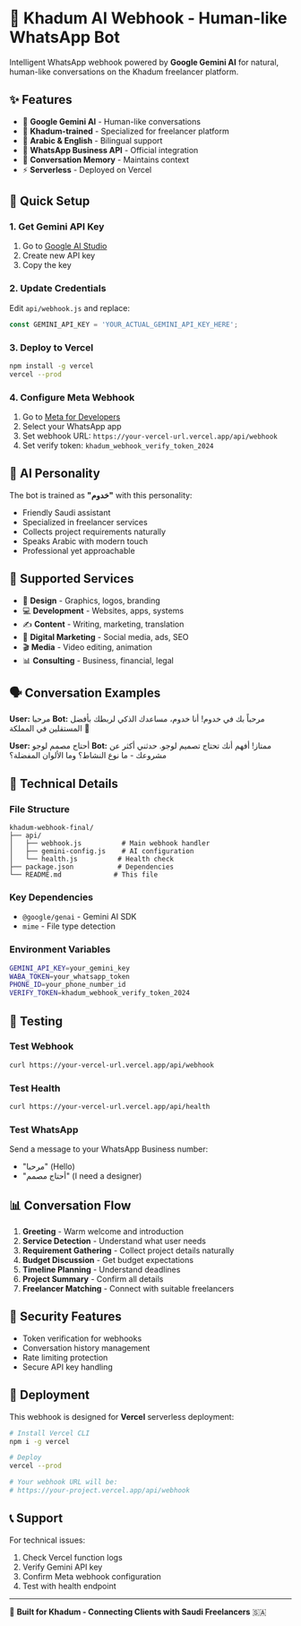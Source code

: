 # 🤖 Khadum AI Webhook - Human-like WhatsApp Bot

Intelligent WhatsApp webhook powered by **Google Gemini AI** for natural, human-like conversations on the Khadum freelancer platform.

## ✨ Features

- 🧠 **Google Gemini AI** - Human-like conversations
- 🎯 **Khadum-trained** - Specialized for freelancer platform
- 💬 **Arabic & English** - Bilingual support
- 📱 **WhatsApp Business API** - Official integration
- 🔄 **Conversation Memory** - Maintains context
- ⚡ **Serverless** - Deployed on Vercel

## 🚀 Quick Setup

### 1. Get Gemini API Key
1. Go to [Google AI Studio](https://makersuite.google.com/app/apikey)
2. Create new API key
3. Copy the key

### 2. Update Credentials
Edit `api/webhook.js` and replace:
```javascript
const GEMINI_API_KEY = 'YOUR_ACTUAL_GEMINI_API_KEY_HERE';
```

### 3. Deploy to Vercel
```bash
npm install -g vercel
vercel --prod
```

### 4. Configure Meta Webhook
1. Go to [Meta for Developers](https://developers.facebook.com/)
2. Select your WhatsApp app
3. Set webhook URL: `https://your-vercel-url.vercel.app/api/webhook`
4. Set verify token: `khadum_webhook_verify_token_2024`

## 🧠 AI Personality

The bot is trained as **"خدوم"** with this personality:
- Friendly Saudi assistant
- Specialized in freelancer services
- Collects project requirements naturally
- Speaks Arabic with modern touch
- Professional yet approachable

## 💼 Supported Services

- 🎨 **Design** - Graphics, logos, branding
- 💻 **Development** - Websites, apps, systems  
- ✍️ **Content** - Writing, marketing, translation
- 📱 **Digital Marketing** - Social media, ads, SEO
- 🎬 **Media** - Video editing, animation
- 📊 **Consulting** - Business, financial, legal

## 🗣️ Conversation Examples

**User:** مرحبا
**Bot:** مرحباً بك في خدوم! أنا خدوم، مساعدك الذكي لربطك بأفضل المستقلين في المملكة 🤖

**User:** أحتاج مصمم لوجو
**Bot:** ممتاز! أفهم أنك تحتاج تصميم لوجو. حدثني أكثر عن مشروعك - ما نوع النشاط؟ وما الألوان المفضلة؟

## 🔧 Technical Details

### File Structure
```
khadum-webhook-final/
├── api/
│   ├── webhook.js          # Main webhook handler
│   ├── gemini-config.js    # AI configuration
│   └── health.js          # Health check
├── package.json           # Dependencies
└── README.md             # This file
```

### Key Dependencies
- `@google/genai` - Gemini AI SDK
- `mime` - File type detection

### Environment Variables
```bash
GEMINI_API_KEY=your_gemini_key
WABA_TOKEN=your_whatsapp_token
PHONE_ID=your_phone_number_id
VERIFY_TOKEN=khadum_webhook_verify_token_2024
```

## 🧪 Testing

### Test Webhook
```bash
curl https://your-vercel-url.vercel.app/api/webhook
```

### Test Health
```bash
curl https://your-vercel-url.vercel.app/api/health
```

### Test WhatsApp
Send a message to your WhatsApp Business number:
- "مرحبا" (Hello)
- "أحتاج مصمم" (I need a designer)

## 📊 Conversation Flow

1. **Greeting** - Warm welcome and introduction
2. **Service Detection** - Understand what user needs
3. **Requirement Gathering** - Collect project details naturally
4. **Budget Discussion** - Get budget expectations
5. **Timeline Planning** - Understand deadlines
6. **Project Summary** - Confirm all details
7. **Freelancer Matching** - Connect with suitable freelancers

## 🔐 Security Features

- Token verification for webhooks
- Conversation history management  
- Rate limiting protection
- Secure API key handling

## 🚀 Deployment

This webhook is designed for **Vercel** serverless deployment:

```bash
# Install Vercel CLI
npm i -g vercel

# Deploy
vercel --prod

# Your webhook URL will be:
# https://your-project.vercel.app/api/webhook
```

## 📞 Support

For technical issues:
1. Check Vercel function logs
2. Verify Gemini API key
3. Confirm Meta webhook configuration
4. Test with health endpoint

---

🎯 **Built for Khadum - Connecting Clients with Saudi Freelancers** 🇸🇦